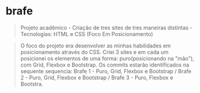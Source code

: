 # brafe
> Projeto acadêmico - Criação de tres sites de tres maneiras distintas - Tecnologias: HTML e CSS (Foco Em Posicionamento)

> O foco do projeto era desenvolver as minhas habilidades em posicionamento através do CSS. Criei 3 sites e em cada um posicionei os elementos de uma forma: puro(posicionando na "mão"), com Grid, Flexbox e Bootstrap.
> Os commits estarão identificados na sequente sequencia: Brafe 1 - Puro, Grid, Flexbox e Bootstrap / Brafe 2 - Puro, Grid, Flexbox e Bootstrap / Brafe 3 - Puro, Flexbox e Bootstra.
